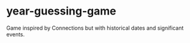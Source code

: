 # year-guessing-game
Game inspired by Connections but with historical dates and significant events. 

